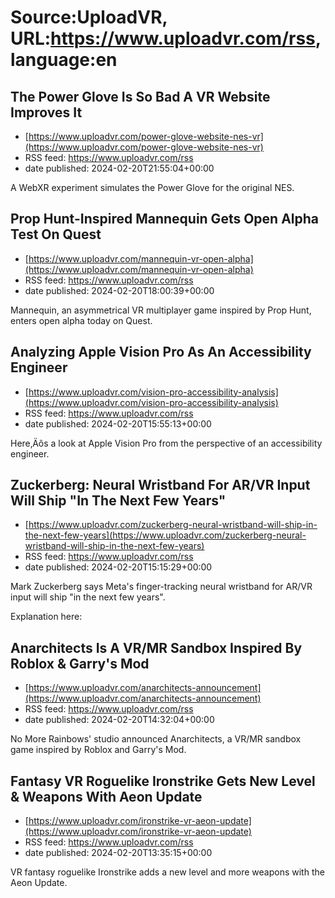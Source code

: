 # Source:UploadVR, URL:https://www.uploadvr.com/rss, language:en

## The Power Glove Is So Bad A VR Website Improves It
 - [https://www.uploadvr.com/power-glove-website-nes-vr](https://www.uploadvr.com/power-glove-website-nes-vr)
 - RSS feed: https://www.uploadvr.com/rss
 - date published: 2024-02-20T21:55:04+00:00

A WebXR experiment simulates the Power Glove for the original NES.

## Prop Hunt-Inspired Mannequin Gets Open Alpha Test On Quest
 - [https://www.uploadvr.com/mannequin-vr-open-alpha](https://www.uploadvr.com/mannequin-vr-open-alpha)
 - RSS feed: https://www.uploadvr.com/rss
 - date published: 2024-02-20T18:00:39+00:00

Mannequin, an asymmetrical VR multiplayer game inspired by Prop Hunt, enters open alpha today on Quest.

## Analyzing Apple Vision Pro As An Accessibility Engineer
 - [https://www.uploadvr.com/vision-pro-accessibility-analysis](https://www.uploadvr.com/vision-pro-accessibility-analysis)
 - RSS feed: https://www.uploadvr.com/rss
 - date published: 2024-02-20T15:55:13+00:00

Here‚Äôs a look at Apple Vision Pro from the perspective of an accessibility engineer.

## Zuckerberg: Neural Wristband For AR/VR Input Will Ship &quot;In The Next Few Years&quot;
 - [https://www.uploadvr.com/zuckerberg-neural-wristband-will-ship-in-the-next-few-years](https://www.uploadvr.com/zuckerberg-neural-wristband-will-ship-in-the-next-few-years)
 - RSS feed: https://www.uploadvr.com/rss
 - date published: 2024-02-20T15:15:29+00:00

Mark Zuckerberg says Meta's finger-tracking neural wristband for AR/VR input will ship &quot;in the next few years&quot;.

Explanation here:

## Anarchitects Is A VR/MR Sandbox Inspired By Roblox &amp; Garry&#x27;s Mod
 - [https://www.uploadvr.com/anarchitects-announcement](https://www.uploadvr.com/anarchitects-announcement)
 - RSS feed: https://www.uploadvr.com/rss
 - date published: 2024-02-20T14:32:04+00:00

No More Rainbows' studio announced Anarchitects, a VR/MR sandbox game inspired by Roblox and Garry's Mod.

## Fantasy VR Roguelike Ironstrike Gets New Level &amp; Weapons With Aeon Update
 - [https://www.uploadvr.com/ironstrike-vr-aeon-update](https://www.uploadvr.com/ironstrike-vr-aeon-update)
 - RSS feed: https://www.uploadvr.com/rss
 - date published: 2024-02-20T13:35:15+00:00

VR fantasy roguelike Ironstrike adds a new level and more weapons with the Aeon Update.

